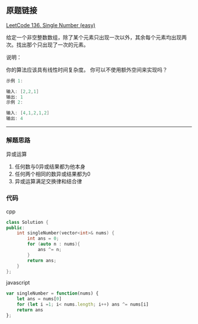 ## 原题链接

[LeetCode 136. Single Number (easy)](https://leetcode-cn.com/problems/single-number/)

给定一个非空整数数组，除了某个元素只出现一次以外，其余每个元素均出现两次。找出那个只出现了一次的元素。

说明：

你的算法应该具有线性时间复杂度。 你可以不使用额外空间来实现吗？

```cpp
示例 1:

输入: [2,2,1]
输出: 1
示例 2:

输入: [4,1,2,1,2]
输出: 4
```

---

### 解题思路

异或运算

1. 任何数与0异或结果都为他本身
2. 任何两个相同的数异或结果都为0
3. 异或运算满足交换律和结合律

### 代码

cpp

```cpp
class Solution {
public:
    int singleNumber(vector<int>& nums) {
        int ans = 0;
        for (auto n : nums){
            ans ^= n;
        }
        return ans;
    }
};
```

javascript

```javascript
var singleNumber = function(nums) {
    let ans = nums[0]
    for (let i =1; i< nums.length; i++) ans ^= nums[i]
    return ans
};
```
